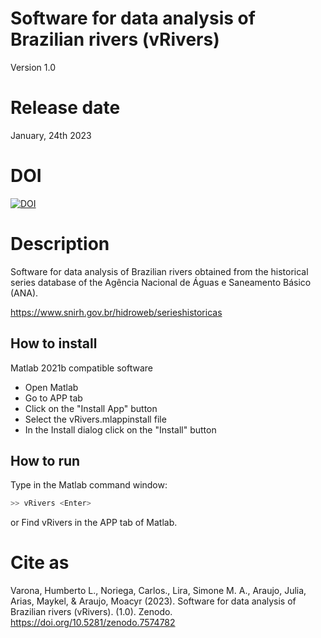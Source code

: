# Software for data analysis of Brazilian rivers (vRivers)

Version 1.0

# Release date

January, 24th 2023

# DOI

[![DOI](https://zenodo.org/badge/DOI/10.5281/zenodo.7574782.svg)](https://doi.org/10.5281/zenodo.7574782)

# Description

Software for data analysis of Brazilian rivers obtained from the historical series database of the Agência Nacional de Águas e Saneamento Básico (ANA).

  https://www.snirh.gov.br/hidroweb/serieshistoricas

## How to install

Matlab 2021b compatible software

- Open Matlab
- Go to APP tab
- Click on the "Install App" button
- Select the vRivers.mlappinstall file
- In the Install dialog click on the "Install" button

## How to run

Type in the Matlab command window:

```sh
>> vRivers <Enter>
```
or Find vRivers in the APP tab of Matlab.

# Cite as

Varona, Humberto L., Noriega, Carlos., Lira, Simone M. A., Araujo, Julia, Arias, Maykel, & Araujo, Moacyr (2023). Software for data analysis of Brazilian rivers (vRivers). (1.0). Zenodo. https://doi.org/10.5281/zenodo.7574782
